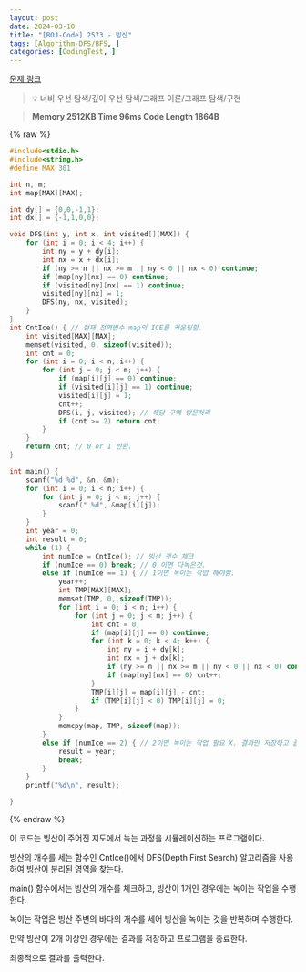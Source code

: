 ```yaml
---
layout: post
date: 2024-03-10
title: "[BOJ-Code] 2573 - 빙산"
tags: [Algorithm-DFS/BFS, ]
categories: [CodingTest, ]
---
```



[문제 링크](https://www.acmicpc.net/problem/2573)


> 💡 너비 우선 탐색/깊이 우선 탐색/그래프 이론/그래프 탐색/구현


> **Memory   2512KB                                   Time   96ms                               Code Length   1864B**



{% raw %}
```c++
#include<stdio.h>
#include<string.h>
#define MAX 301

int n, m;
int map[MAX][MAX];

int dy[] = {0,0,-1,1};
int dx[] = {-1,1,0,0};

void DFS(int y, int x, int visited[][MAX]) {
	for (int i = 0; i < 4; i++) {
		int ny = y + dy[i];
		int nx = x + dx[i];
		if (ny >= n || nx >= m || ny < 0 || nx < 0) continue;
		if (map[ny][nx] == 0) continue;
		if (visited[ny][nx] == 1) continue;
		visited[ny][nx] = 1;
		DFS(ny, nx, visited);
	}
}
int CntIce() { // 현재 전역변수 map의 ICE를 카운팅함.
	int visited[MAX][MAX];
	memset(visited, 0, sizeof(visited));
	int cnt = 0;
	for (int i = 0; i < n; i++) {
		for (int j = 0; j < m; j++) {
			if (map[i][j] == 0) continue;
			if (visited[i][j] == 1) continue;
			visited[i][j] = 1;
			cnt++;
			DFS(i, j, visited); // 해당 구역 방문처리
			if (cnt >= 2) return cnt;
		}
	}
	return cnt; // 0 or 1 반환.
}

int main() {
	scanf("%d %d", &n, &m);
	for (int i = 0; i < n; i++) {
		for (int j = 0; j < m; j++) {
			scanf(" %d", &map[i][j]);
		}
	}
	int year = 0;
	int result = 0;
	while (1) {
		int numIce = CntIce(); // 빙산 갯수 체크
		if (numIce == 0) break; // 0 이면 다녹은것.
		else if (numIce == 1) { // 1이면 녹이는 작업 해야함.
			year++;
			int TMP[MAX][MAX];
			memset(TMP, 0, sizeof(TMP));
			for (int i = 0; i < n; i++) {
				for (int j = 0; j < m; j++) {
					int cnt = 0;
					if (map[i][j] == 0) continue;
					for (int k = 0; k < 4; k++) {
						int ny = i + dy[k];
						int nx = j + dx[k];
						if (ny >= n || nx >= m || ny < 0 || nx < 0) continue;
						if (map[ny][nx] == 0) cnt++;
					}
					TMP[i][j] = map[i][j] - cnt;
					if (TMP[i][j] < 0) TMP[i][j] = 0;
				}
			}
			memcpy(map, TMP, sizeof(map));
		}
		else if (numIce == 2) { // 2이면 녹이는 작업 필요 X. 결과만 저장하고 끝내기
			result = year;
			break;
		}
	}
	printf("%d\n", result);

}
```
{% endraw %}



이 코드는 빙산이 주어진 지도에서 녹는 과정을 시뮬레이션하는 프로그램이다.

빙산의 개수를 세는 함수인 CntIce()에서 DFS(Depth First Search) 알고리즘을 사용하여 빙산이 분리된 영역을 찾는다.

main() 함수에서는 빙산의 개수를 체크하고, 빙산이 1개인 경우에는 녹이는 작업을 수행한다.

녹이는 작업은 빙산 주변의 바다의 개수를 세어 빙산을 녹이는 것을 반복하며 수행한다.

만약 빙산이 2개 이상인 경우에는 결과를 저장하고 프로그램을 종료한다.

최종적으로 결과를 출력한다.

